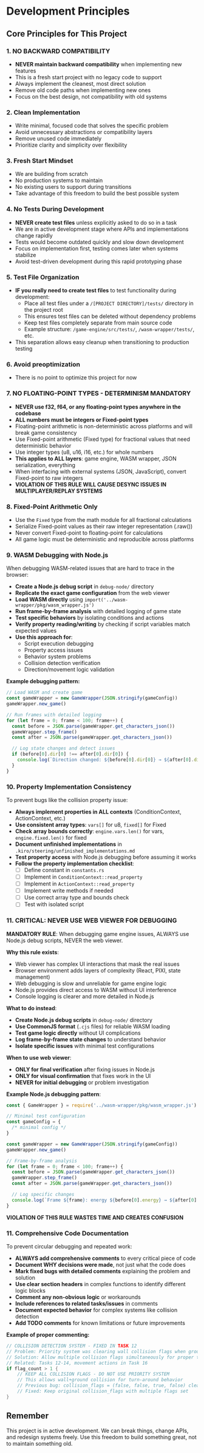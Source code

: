 # Development Principles

## Core Principles for This Project

### 1. NO BACKWARD COMPATIBILITY

- **NEVER maintain backward compatibility** when implementing new features
- This is a fresh start project with no legacy code to support
- Always implement the cleanest, most direct solution
- Remove old code paths when implementing new ones
- Focus on the best design, not compatibility with old systems

### 2. Clean Implementation

- Write minimal, focused code that solves the specific problem
- Avoid unnecessary abstractions or compatibility layers
- Remove unused code immediately
- Prioritize clarity and simplicity over flexibility

### 3. Fresh Start Mindset

- We are building from scratch
- No production systems to maintain
- No existing users to support during transitions
- Take advantage of this freedom to build the best possible system

### 4. No Tests During Development

- **NEVER create test files** unless explicitly asked to do so in a task
- We are in active development stage where APIs and implementations change rapidly
- Tests would become outdated quickly and slow down development
- Focus on implementation first, testing comes later when systems stabilize
- Avoid test-driven development during this rapid prototyping phase

### 5. Test File Organization

- **IF you really need to create test files** to test functionality during development:
  - Place all test files under a `/[PROJECT DIRECTORY]/tests/` directory in the project root
  - This ensures test files can be deleted without dependency problems
  - Keep test files completely separate from main source code
  - Example structure: `/game-engine/src/tests/`, `/wasm-wrapper/tests/`, etc.
- This separation allows easy cleanup when transitioning to production testing

### 6. Avoid preoptimization

- There is no point to optimize this project for now

### 7. NO FLOATING-POINT TYPES - DETERMINISM MANDATORY

- **NEVER use f32, f64, or any floating-point types anywhere in the codebase**
- **ALL numbers must be integers or Fixed-point types**
- Floating-point arithmetic is non-deterministic across platforms and will break game consistency
- Use Fixed-point arithmetic (Fixed type) for fractional values that need deterministic behavior
- Use integer types (u8, u16, i16, etc.) for whole numbers
- **This applies to ALL layers**: game engine, WASM wrapper, JSON serialization, everything
- When interfacing with external systems (JSON, JavaScript), convert Fixed-point to raw integers
- **VIOLATION OF THIS RULE WILL CAUSE DESYNC ISSUES IN MULTIPLAYER/REPLAY SYSTEMS**

### 8. Fixed-Point Arithmetic Only

- Use the `Fixed` type from the math module for all fractional calculations
- Serialize Fixed-point values as their raw integer representation (.raw())
- Never convert Fixed-point to floating-point for calculations
- All game logic must be deterministic and reproducible across platforms

### 9. WASM Debugging with Node.js

When debugging WASM-related issues that are hard to trace in the browser:

- **Create a Node.js debug script** in `debug-node/` directory
- **Replicate the exact game configuration** from the web viewer
- **Load WASM directly** using `import('../wasm-wrapper/pkg/wasm_wrapper.js')`
- **Run frame-by-frame analysis** with detailed logging of game state
- **Test specific behaviors** by isolating conditions and actions
- **Verify property reading/writing** by checking if script variables match expected values
- **Use this approach for**:
  - Script execution debugging
  - Property access issues
  - Behavior system problems
  - Collision detection verification
  - Direction/movement logic validation

**Example debugging pattern:**

```javascript
// Load WASM and create game
const gameWrapper = new GameWrapper(JSON.stringify(gameConfig))
gameWrapper.new_game()

// Run frames with detailed logging
for (let frame = 0; frame < 100; frame++) {
  const before = JSON.parse(gameWrapper.get_characters_json())
  gameWrapper.step_frame()
  const after = JSON.parse(gameWrapper.get_characters_json())

  // Log state changes and detect issues
  if (before[0].dir[0] !== after[0].dir[0]) {
    console.log(`Direction changed: ${before[0].dir[0]} → ${after[0].dir[0]}`)
  }
}
```

### 10. Property Implementation Consistency

To prevent bugs like the collision property issue:

- **Always implement properties in ALL contexts** (ConditionContext, ActionContext, etc.)
- **Use consistent array types**: `vars[]` for u8, `fixed[]` for Fixed
- **Check array bounds correctly**: `engine.vars.len()` for vars, `engine.fixed.len()` for fixed
- **Document unfinished implementations** in `.kiro/steering/unfinished_implementations.md`
- **Test property access** with Node.js debugging before assuming it works
- **Follow the property implementation checklist**:
  - [ ] Define constant in `constants.rs`
  - [ ] Implement in `ConditionContext::read_property`
  - [ ] Implement in `ActionContext::read_property`
  - [ ] Implement write methods if needed
  - [ ] Use correct array type and bounds check
  - [ ] Test with isolated script

### 11. CRITICAL: NEVER USE WEB VIEWER FOR DEBUGGING

**MANDATORY RULE**: When debugging game engine issues, ALWAYS use Node.js debug scripts, NEVER the web viewer.

**Why this rule exists**:

- Web viewer has complex UI interactions that mask the real issues
- Browser environment adds layers of complexity (React, PIXI, state management)
- Web debugging is slow and unreliable for game engine logic
- Node.js provides direct access to WASM without UI interference
- Console logging is clearer and more detailed in Node.js

**What to do instead**:

- **Create Node.js debug scripts** in `debug-node/` directory
- **Use CommonJS format** (`.cjs` files) for reliable WASM loading
- **Test game logic directly** without UI complications
- **Log frame-by-frame state changes** to understand behavior
- **Isolate specific issues** with minimal test configurations

**When to use web viewer**:

- **ONLY for final verification** after fixing issues in Node.js
- **ONLY for visual confirmation** that fixes work in the UI
- **NEVER for initial debugging** or problem investigation

**Example Node.js debugging pattern**:

```javascript
const { GameWrapper } = require('../wasm-wrapper/pkg/wasm_wrapper.js')

// Minimal test configuration
const gameConfig = {
  /* minimal config */
}

const gameWrapper = new GameWrapper(JSON.stringify(gameConfig))
gameWrapper.new_game()

// Frame-by-frame analysis
for (let frame = 0; frame < 100; frame++) {
  const before = JSON.parse(gameWrapper.get_characters_json())
  gameWrapper.step_frame()
  const after = JSON.parse(gameWrapper.get_characters_json())

  // Log specific changes
  console.log(`Frame ${frame}: energy ${before[0].energy} → ${after[0].energy}`)
}
```

**VIOLATION OF THIS RULE WASTES TIME AND CREATES CONFUSION**

### 11. Comprehensive Code Documentation

To prevent circular debugging and repeated work:

- **ALWAYS add comprehensive comments** to every critical piece of code
- **Document WHY decisions were made**, not just what the code does
- **Mark fixed bugs with detailed comments** explaining the problem and solution
- **Use clear section headers** in complex functions to identify different logic blocks
- **Comment any non-obvious logic** or workarounds
- **Include references to related tasks/issues** in comments
- **Document expected behavior** for complex systems like collision detection
- **Add TODO comments** for known limitations or future improvements

**Example of proper commenting:**

```rust
// COLLISION DETECTION SYSTEM - FIXED IN TASK 12
// Problem: Priority system was clearing wall collision flags when grounded
// Solution: Allow multiple collision flags simultaneously for proper turn-around behavior
// Related: Tasks 12-14, movement actions in Task 16
if flag_count > 1 {
    // KEEP ALL COLLISION FLAGS - DO NOT USE PRIORITY SYSTEM
    // This allows wall+ground collision for turn-around behavior
    // Previous bug: collision_flags = (false, false, true, false) cleared wall flags
    // Fixed: Keep original collision_flags with multiple flags set
}
```

## Remember

This project is in active development. We can break things, change APIs, and redesign systems freely. Use this freedom to build something great, not to maintain something old.
